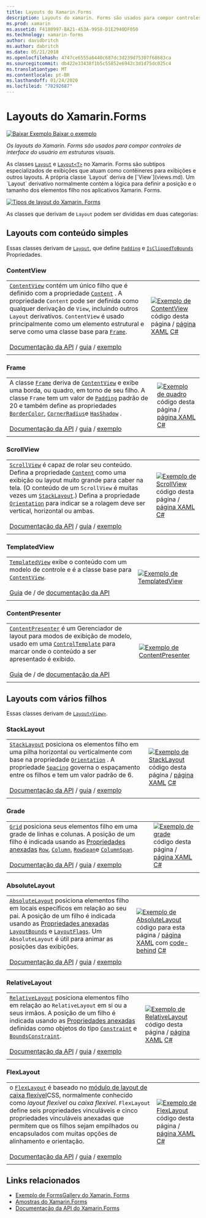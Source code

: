 ```yaml
---
title: Layouts do Xamarin.Forms
description: Layouts do xamarin. Forms são usados para compor controles de interface do usuário em estruturas de visual. Este artigo lista os layouts incluídos no xamarin. Forms.
ms.prod: xamarin
ms.assetid: F4180997-BA21-453A-9958-D1E2940DF050
ms.technology: xamarin-forms
author: davidbritch
ms.author: dabritch
ms.date: 05/21/2018
ms.openlocfilehash: 4747ce6555a6440c687dc3d239d75307f68683ca
ms.sourcegitcommit: db422e33438f1b5c55852e6942c3d1d75dc025c4
ms.translationtype: MT
ms.contentlocale: pt-BR
ms.lasthandoff: 01/24/2020
ms.locfileid: "78292687"
---
```

# <a name="xamarinforms-layouts"></a>Layouts do Xamarin.Forms

[![Baixar Exemplo](~/media/shared/download.png) Baixar o exemplo](https://docs.microsoft.com/samples/xamarin/xamarin-forms-samples/formsgallery)

_Os layouts do Xamarin. Forms são usados para compor controles de interface do usuário em estruturas visuais._

As classes [`Layout`](xref:Xamarin.Forms.Layout) e [`Layout<T>`](xref:Xamarin.Forms.Layout`1) no Xamarin. Forms são subtipos especializados de exibições que atuam como contêineres para exibições e outros layouts. A própria classe `Layout` deriva de [`View`](views.md). Um `Layout` derivativo normalmente contém a lógica para definir a posição e o tamanho dos elementos filho nos aplicativos Xamarin. Forms.

[![Tipos de layout do Xamarin. Forms](layouts-images/layouts-sml.png "Tipos de layout do Xamarin. Forms")](layouts-images/layouts.png#lightbox "Tipos de layout do Xamarin. Forms")

As classes que derivam de `Layout` podem ser divididas em duas categorias:

## <a name="layouts-with-single-content"></a>Layouts com conteúdo simples

Essas classes derivam de [`Layout`](xref:Xamarin.Forms.Layout), que define [`Padding`](xref:Xamarin.Forms.Layout.Padding) e [`IsClippedToBounds`](xref:Xamarin.Forms.Layout.IsClippedToBounds) Propriedades.

<a name="contentView" />

### <a name="contentview"></a>ContentView

|     |     |
| --- | --- |
| [`ContentView`](xref:Xamarin.Forms.ContentView) contém um único filho que é definido com a propriedade [`Content`](xref:Xamarin.Forms.ContentView.Content) . A propriedade `Content` pode ser definida como qualquer derivação de `View`, incluindo outros `Layout` derivativos. `ContentView` é usado principalmente como um elemento estrutural e serve como uma classe base para [`Frame`](#frame).<br /><br />[Documentação da API](xref:Xamarin.Forms.ContentView) / [guia](~/xamarin-forms/user-interface/layouts/contentview.md) / [exemplo](https://docs.microsoft.com/samples/xamarin/xamarin-forms-samples/userinterface-contentviewdemos/) | [![Exemplo de ContentView](layouts-images/ContentView.png "Exemplo de ContentView")](layouts-images/ContentView-Large.png#lightbox "Exemplo de ContentView")<br />código desta página / [página XAML](https://github.com/xamarin/xamarin-forms-samples/blob/master/FormsGallery/FormsGallery/FormsGallery/XamlExamples/ContentViewDemoPage.xaml) [ C# ](https://github.com/xamarin/xamarin-forms-samples/blob/master/FormsGallery/FormsGallery/FormsGallery/CodeExamples/ContentViewDemoPage.cs) |
|     |     |

<a named="frame" />

### <a name="frame"></a>Frame

|     |     |
| --- | --- |
| A classe [`Frame`](xref:Xamarin.Forms.Frame) deriva de [`ContentView`](#contentView) e exibe uma borda, ou quadro, em torno de seu filho. A classe `Frame` tem um valor de [`Padding`](xref:Xamarin.Forms.Layout.Padding) padrão de 20 e também define as propriedades [`BorderColor`](xref:Xamarin.Forms.Frame.BorderColor), [`CornerRadius`](xref:Xamarin.Forms.Frame.CornerRadius)e [`HasShadow`](xref:Xamarin.Forms.Frame.HasShadow) .<br /><br />[Documentação da API](xref:Xamarin.Forms.Frame) / [guia](~/xamarin-forms/user-interface/layouts/frame.md) / [exemplo](https://docs.microsoft.com/samples/xamarin/xamarin-forms-samples/userinterface-frame/) | [![Exemplo de quadro](layouts-images/Frame.png "Exemplo de quadro")](layouts-images/Frame-Large.png#lightbox "Exemplo de quadro")<br />código desta página / [página XAML](https://github.com/xamarin/xamarin-forms-samples/blob/master/FormsGallery/FormsGallery/FormsGallery/XamlExamples/FrameDemoPage.xaml) [ C# ](https://github.com/xamarin/xamarin-forms-samples/blob/master/FormsGallery/FormsGallery/FormsGallery/CodeExamples/FrameDemoPage.cs) |
|     |     |

<a name="scrollView" />

### <a name="scrollview"></a>ScrollView

|     |     |
| --- | --- |
| [`ScrollView`](xref:Xamarin.Forms.ScrollView) é capaz de rolar seu conteúdo. Defina a propriedade [`Content`](xref:Xamarin.Forms.ScrollView.Content) como uma exibição ou layout muito grande para caber na tela. (O conteúdo de um `ScrollView` é muitas vezes um [`StackLayout`](#stackLayout).) Defina a propriedade [`Orientation`](xref:Xamarin.Forms.ScrollView.Orientation) para indicar se a rolagem deve ser vertical, horizontal ou ambas.<br /><br />[Documentação da API](xref:Xamarin.Forms.ScrollView) / [guia](~/xamarin-forms/user-interface/layouts/scroll-view.md) / [exemplo](https://docs.microsoft.com/samples/xamarin/xamarin-forms-samples/userinterface-layout) | [![Exemplo de ScrollView](layouts-images/ScrollView.png "Exemplo de ScrollView")](layouts-images/ScrollView-Large.png#lightbox "Exemplo de ScrollView")<br />código desta página / [página XAML](https://github.com/xamarin/xamarin-forms-samples/blob/master/FormsGallery/FormsGallery/FormsGallery/XamlExamples/ScrollViewDemoPage.xaml) [ C# ](https://github.com/xamarin/xamarin-forms-samples/blob/master/FormsGallery/FormsGallery/FormsGallery/CodeExamples/ScrollViewDemoPage.cs) |
|     |     |

### <a name="templatedview"></a>TemplatedView

|     |     |
| --- | --- |
| [`TemplatedView`](xref:Xamarin.Forms.TemplatedView) exibe o conteúdo com um modelo de controle e é a classe base para [`ContentView`](#contentView).<br /><br />[Guia](~/xamarin-forms/app-fundamentals/templates/control-template.md) de / de [documentação da API](xref:Xamarin.Forms.TemplatedView) | [![Exemplo de TemplatedView](layouts-images/TemplatedView.png "Exemplo de TemplatedView")](layouts-images/TemplatedView.png#lightbox "Exemplo de TemplatedView") |
|     |     |

### <a name="contentpresenter"></a>ContentPresenter

|     |     |
| --- | --- |
| [`ContentPresenter`](xref:Xamarin.Forms.ContentPresenter) é um Gerenciador de layout para modos de exibição de modelo, usado em uma [`ControlTemplate`](xref:Xamarin.Forms.ControlTemplate) para marcar onde o conteúdo a ser apresentado é exibido.<br /><br />[Guia](~/xamarin-forms/app-fundamentals/templates/control-template.md) de / de [documentação da API](xref:Xamarin.Forms.ContentPresenter) | [![Exemplo de ContentPresenter](layouts-images/ContentPresenter.png "Exemplo de ContentPresenter")](layouts-images/ContentPresenter.png#lightbox "Exemplo de ContentPresenter") |
|     |     |

## <a name="layouts-with-multiple-children"></a>Layouts com vários filhos

Essas classes derivam de [`Layout<View>`](xref:Xamarin.Forms.Layout`1).

<a name="stackLayout" />

### <a name="stacklayout"></a>StackLayout

|     |     |
| --- | --- |
| [`StackLayout`](xref:Xamarin.Forms.StackLayout) posiciona os elementos filho em uma pilha horizontal ou verticalmente com base na propriedade [`Orientation`](xref:Xamarin.Forms.StackLayout.Orientation) . A propriedade [`Spacing`](xref:Xamarin.Forms.StackLayout.Spacing) governa o espaçamento entre os filhos e tem um valor padrão de 6.<br /><br />[Documentação da API](xref:Xamarin.Forms.StackLayout) / [guia](~/xamarin-forms/user-interface/layouts/stack-layout.md) / [exemplo](https://docs.microsoft.com/samples/xamarin/xamarin-forms-samples/userinterface-layout)| [![Exemplo de StackLayout](layouts-images/StackLayout.png "Exemplo de StackLayout")](layouts-images/StackLayout-Large.png#lightbox "Exemplo de StackLayout")<br />código desta página / [página XAML](https://github.com/xamarin/xamarin-forms-samples/blob/master/FormsGallery/FormsGallery/FormsGallery/XamlExamples/StackLayoutDemoPage.xaml) [ C# ](https://github.com/xamarin/xamarin-forms-samples/blob/master/FormsGallery/FormsGallery/FormsGallery/CodeExamples/StackLayoutDemoPage.cs) |
|     |     |

<a name="grid" />

### <a name="grid"></a>Grade

|     |     |
| --- | --- |
| [`Grid`](xref:Xamarin.Forms.Grid) posiciona seus elementos filho em uma grade de linhas e colunas. A posição de um filho é indicada usando as [Propriedades anexadas](~/xamarin-forms/xaml/attached-properties.md) [`Row`](xref:Xamarin.Forms.Grid.RowProperty), [`Column`](xref:Xamarin.Forms.Grid.ColumnProperty), [`RowSpan`](xref:Xamarin.Forms.Grid.RowSpanProperty)e [`ColumnSpan`](xref:Xamarin.Forms.Grid.ColumnSpanProperty).<br /><br />[Documentação da API](xref:Xamarin.Forms.Grid) / [guia](~/xamarin-forms/user-interface/layouts/grid.md) / [exemplo](https://docs.microsoft.com/samples/xamarin/xamarin-forms-samples/userinterface-layout) | [![Exemplo de grade](layouts-images/Grid.png "Exemplo de grade")](layouts-images/Grid-Large.png#lightbox "Exemplo de grade")<br />código desta página / [página XAML](https://github.com/xamarin/xamarin-forms-samples/blob/master/FormsGallery/FormsGallery/FormsGallery/XamlExamples/GridDemoPage.xaml) [ C# ](https://github.com/xamarin/xamarin-forms-samples/blob/master/FormsGallery/FormsGallery/FormsGallery/CodeExamples/GridDemoPage.cs) |
|     |     |

### <a name="absolutelayout"></a>AbsoluteLayout

|     |     |
| --- | --- |
| [`AbsoluteLayout`](xref:Xamarin.Forms.AbsoluteLayout) posiciona elementos filho em locais específicos em relação ao seu pai. A posição de um filho é indicada usando as [Propriedades anexadas](~/xamarin-forms/xaml/attached-properties.md) [`LayoutBounds`](xref:Xamarin.Forms.AbsoluteLayout.LayoutBoundsProperty) e [`LayoutFlags`](xref:Xamarin.Forms.AbsoluteLayout.LayoutFlagsProperty). Um `AbsoluteLayout` é útil para animar as posições das exibições.<br /><br />[Documentação da API](xref:Xamarin.Forms.AbsoluteLayout) / [guia](~/xamarin-forms/user-interface/layouts/absolute-layout.md) / [exemplo](https://docs.microsoft.com/samples/xamarin/xamarin-forms-samples/userinterface-layout) | [![Exemplo de AbsoluteLayout](layouts-images/AbsoluteLayout.png "Exemplo de AbsoluteLayout")](layouts-images/AbsoluteLayout-Large.png#lightbox "Exemplo de AbsoluteLayout")<br />código para esta página / [página XAML](https://github.com/xamarin/xamarin-forms-samples/blob/master/FormsGallery/FormsGallery/FormsGallery/XamlExamples/AbsoluteLayoutDemoPage.xaml) com [code-behind](https://github.com/xamarin/xamarin-forms-samples/blob/master/FormsGallery/FormsGallery/FormsGallery/XamlExamples/AbsoluteLayoutDemoPage.xaml.cs) [ C# ](https://github.com/xamarin/xamarin-forms-samples/blob/master/FormsGallery/FormsGallery/FormsGallery/CodeExamples/AbsoluteLayoutDemoPage.cs) |
|     |     |

### <a name="relativelayout"></a>RelativeLayout

|     |     |
| --- | --- |
| [`RelativeLayout`](xref:Xamarin.Forms.RelativeLayout) posiciona elementos filho em relação ao `RelativeLayout` em si ou a seus irmãos. A posição de um filho é indicada usando as [Propriedades anexadas](~/xamarin-forms/xaml/attached-properties.md) definidas como objetos do tipo [`Constraint`](xref:Xamarin.Forms.Constraint) e [`BoundsConstraint`](xref:Xamarin.Forms.Constraint).<br /><br />[Documentação da API](xref:Xamarin.Forms.RelativeLayout) / [guia](~/xamarin-forms/user-interface/layouts/relative-layout.md) / [exemplo](https://docs.microsoft.com/samples/xamarin/xamarin-forms-samples/userinterface-layout) | [![Exemplo de RelativeLayout](layouts-images/RelativeLayout.png "Exemplo de RelativeLayout")](layouts-images/RelativeLayout-Large.png#lightbox "Exemplo de RelativeLayout")<br />código desta página / [página XAML](https://github.com/xamarin/xamarin-forms-samples/blob/master/FormsGallery/FormsGallery/FormsGallery/XamlExamples/RelativeLayoutDemoPage.xaml) [ C# ](https://github.com/xamarin/xamarin-forms-samples/blob/master/FormsGallery/FormsGallery/FormsGallery/CodeExamples/RelativeLayoutDemoPage.cs) |
|     |     |

### <a name="flexlayout"></a>FlexLayout

|     |     |
| --- | --- |
| o [`FlexLayout`](xref:Xamarin.Forms.FlexLayout) é baseado no [módulo de layout de caixa flexível](https://www.w3.org/TR/css-flexbox-1/)CSS, normalmente conhecido como _layout flexível_ ou _caixa flexível_. `FlexLayout` define seis propriedades vinculáveis e cinco propriedades vinculáveis anexadas que permitem que os filhos sejam empilhados ou encapsulados com muitas opções de alinhamento e orientação.<br /><br />[Documentação da API](xref:Xamarin.Forms.FlexLayout) / [guia](~/xamarin-forms/user-interface/layouts/flex-layout.md) / [exemplo](https://docs.microsoft.com/samples/xamarin/xamarin-forms-samples/userinterface-flexlayoutdemos) | [![Exemplo de FlexLayout](layouts-images/FlexLayout.png "Exemplo de FlexLayout")](layouts-images/FlexLayout-Large.png#lightbox "Exemplo de FlexLayout")<br />código desta página / [página XAML](https://github.com/xamarin/xamarin-forms-samples/blob/master/FormsGallery/FormsGallery/FormsGallery/XamlExamples/FlexLayoutDemoPage.xaml) [ C# ](https://github.com/xamarin/xamarin-forms-samples/blob/master/FormsGallery/FormsGallery/FormsGallery/CodeExamples/FlexLayoutDemoPage.cs) |
|     |     |

## <a name="related-links"></a>Links relacionados

- [Exemplo de FormsGallery do Xamarin. Forms](https://docs.microsoft.com/samples/xamarin/xamarin-forms-samples/formsgallery)
- [Amostras do Xamarin.Forms](https://docs.microsoft.com/samples/browse/?products=xamarin&term=Xamarin.Forms)
- [Documentação da API do Xamarin.Forms](https://docs.microsoft.com/dotnet/api/xamarin.forms?view=xamarin-forms)
